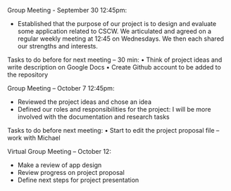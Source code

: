 Group Meeting - September 30 12:45pm:
- Established that the purpose of our project is to design and evaluate some application related to CSCW. We articulated and agreed on a regular weekly meeting at 12:45 on Wednesdays. We then each shared our strengths and interests.

Tasks to do before for next meeting – 30 min:
•	Think of project ideas and write description on Google Docs
•	Create Github account to be added to the repository

Group Meeting – October 7 12:45pm:
- Reviewed the project ideas and chose an idea
- Defined our roles and responsibilities for the project: I will be more involved with the documentation and research tasks


Tasks to do before next meeting:
•	Start to edit the project proposal file – work with Michael

Virtual Group Meeting – October 12: 
- Make a review of app design
- Review progress on project proposal
- Define next steps for project presentation 

